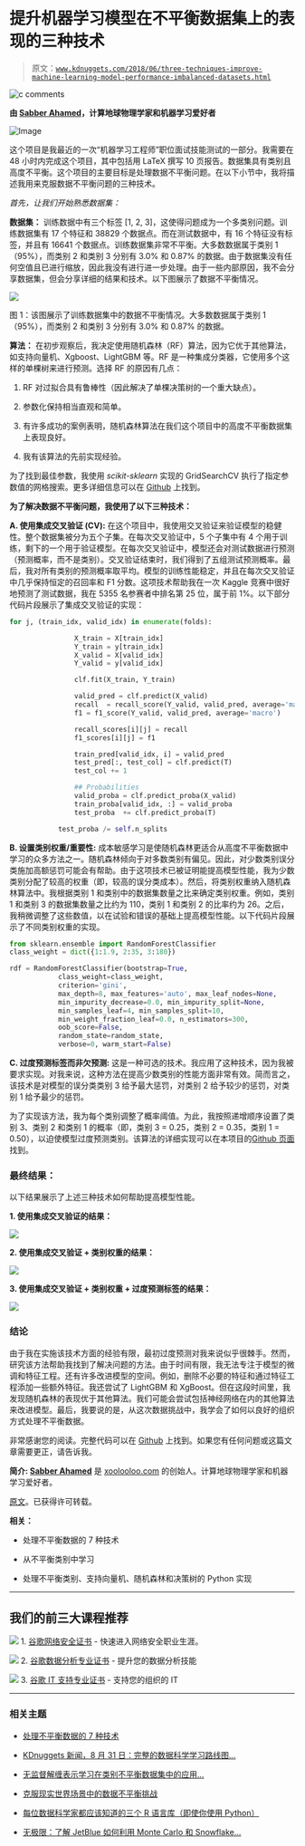 # 提升机器学习模型在不平衡数据集上的表现的三种技术

> 原文：[`www.kdnuggets.com/2018/06/three-techniques-improve-machine-learning-model-performance-imbalanced-datasets.html`](https://www.kdnuggets.com/2018/06/three-techniques-improve-machine-learning-model-performance-imbalanced-datasets.html)

![c](img/3d9c022da2d331bb56691a9617b91b90.png) comments

**由 [Sabber Ahamed](https://www.linkedin.com/in/sabber-ahamed/)，计算地球物理学家和机器学习爱好者**

![Image](img/d95931c8777822e1ce4b0bdff0d5f216.png)

这个项目是我最近的一次“机器学习工程师”职位面试技能测试的一部分。我需要在 48 小时内完成这个项目，其中包括用 LaTeX 撰写 10 页报告。数据集具有类别且高度不平衡。这个项目的主要目标是处理数据不平衡问题。在以下小节中，我将描述我用来克服数据不平衡问题的三种技术。

*首先，让我们开始熟悉数据集：*

**数据集：** 训练数据中有三个标签 [1, 2, 3]，这使得问题成为一个多类别问题。训练数据集有 17 个特征和 38829 个数据点。而在测试数据中，有 16 个特征没有标签，并且有 16641 个数据点。训练数据集非常不平衡。大多数数据属于类别 1（95%），而类别 2 和类别 3 分别有 3.0% 和 0.87% 的数据。由于数据集没有任何空值且已进行缩放，因此我没有进行进一步处理。由于一些内部原因，我不会分享数据集，但会分享详细的结果和技术。以下图展示了数据不平衡情况。

![](img/0dd80c79593879c874f341bf5cc91ca6.png)

图 1：该图展示了训练数据集中的数据不平衡情况。大多数数据属于类别 1（95%），而类别 2 和类别 3 分别有 3.0% 和 0.87% 的数据。

**算法：** 在初步观察后，我决定使用随机森林（RF）算法，因为它优于其他算法，如支持向量机、Xgboost、LightGBM 等。RF 是一种集成分类器，它使用多个这样的单棵树来进行预测。选择 RF 的原因有几点：

1.  RF 对过拟合具有鲁棒性（因此解决了单棵决策树的一个重大缺点）。

1.  参数化保持相当直观和简单。

1.  有许多成功的案例表明，随机森林算法在我们这个项目中的高度不平衡数据集上表现良好。

1.  我有该算法的先前实现经验。

为了找到最佳参数，我使用 *scikit-sklearn* 实现的 GridSearchCV 执行了指定参数值的网格搜索。更多详细信息可以在 [Github](https://github.com/msahamed/handle_imabalnce_class) 上找到。

**为了解决数据不平衡问题，我使用了以下三种技术：**

**A. 使用集成交叉验证 (CV):** 在这个项目中，我使用交叉验证来验证模型的稳健性。整个数据集被分为五个子集。在每次交叉验证中，5 个子集中有 4 个用于训练，剩下的一个用于验证模型。在每次交叉验证中，模型还会对测试数据进行预测（预测概率，而不是类别）。交叉验证结束时，我们得到了五组测试预测概率。最后，我对所有类别的预测概率取平均。模型的训练性能稳定，并且在每次交叉验证中几乎保持恒定的召回率和 F1 分数。这项技术帮助我在一次 Kaggle 竞赛中很好地预测了测试数据，我在 5355 名参赛者中排名第 25 位，属于前 1%。以下部分代码片段展示了集成交叉验证的实现：

```py
for j, (train_idx, valid_idx) in enumerate(folds):

                X_train = X[train_idx]
                Y_train = y[train_idx]
                X_valid = X[valid_idx]
                Y_valid = y[valid_idx]

                clf.fit(X_train, Y_train)

                valid_pred = clf.predict(X_valid)
                recall  = recall_score(Y_valid, valid_pred, average='macro')
                f1 = f1_score(Y_valid, valid_pred, average='macro')

                recall_scores[i][j] = recall
                f1_scores[i][j] = f1

                train_pred[valid_idx, i] = valid_pred
                test_pred[:, test_col] = clf.predict(T)
                test_col += 1

                ## Probabilities
                valid_proba = clf.predict_proba(X_valid)
                train_proba[valid_idx, :] = valid_proba
                test_proba  += clf.predict_proba(T)

            test_proba /= self.n_splits
```

**B. 设置类别权重/重要性:** 成本敏感学习是使随机森林更适合从高度不平衡数据中学习的众多方法之一。随机森林倾向于对多数类别有偏见。因此，对少数类别误分类施加高额惩罚可能会有帮助。由于这项技术已被证明能提高模型性能，我为少数类别分配了较高的权重（即，较高的误分类成本）。然后，将类别权重纳入随机森林算法中。我根据类别 1 和类别中的数据集数量之比来确定类别权重。例如，类别 1 和类别 3 的数据集数量之比约为 110，类别 1 和类别 2 的比率约为 26。之后，我稍微调整了这些数值，以在试验和错误的基础上提高模型性能。以下代码片段展示了不同类别权重的实现。

```py
from sklearn.ensemble import RandomForestClassifier
class_weight = dict({1:1.9, 2:35, 3:180})

rdf = RandomForestClassifier(bootstrap=True,
            class_weight=class_weight, 
            criterion='gini',
            max_depth=8, max_features='auto', max_leaf_nodes=None,
            min_impurity_decrease=0.0, min_impurity_split=None,
            min_samples_leaf=4, min_samples_split=10,
            min_weight_fraction_leaf=0.0, n_estimators=300,
            oob_score=False,
            random_state=random_state,
            verbose=0, warm_start=False)
```

**C. 过度预测标签而非欠预测:** 这是一种可选的技术。我应用了这种技术，因为我被要求实现。对我来说，这种方法在提高少数类别的性能方面非常有效。简而言之，该技术是对模型的误分类类别 3 给予最大惩罚，对类别 2 给予较少的惩罚，对类别 1 给予最少的惩罚。

为了实现该方法，我为每个类别调整了概率阈值。为此，我按照递增顺序设置了类别 3、类别 2 和类别 1 的概率（即，类别 3 = 0.25，类别 2 = 0.35，类别 1 = 0.50），以迫使模型过度预测类别。该算法的详细实现可以在本项目的[Github 页面](https://github.com/msahamed/handle_imabalnce_class)找到。

### 最终结果：

以下结果展示了上述三种技术如何帮助提高模型性能。

**1. 使用集成交叉验证的结果：**

![](img/7e6e91a0261e4ccef8b4c66c382c4743.png)

**2. 使用集成交叉验证 + 类别权重的结果：**

![](img/f9b62acb4bcfb59d2baa192d99f976c6.png)

**3\. 使用集成交叉验证 + 类别权重 + 过度预测标签的结果：**

![](img/d1a9e45d40d5bfdb074b638f74d497e3.png)

### **结论**

由于我在实施该技术方面的经验有限，最初过度预测对我来说似乎很棘手。然而，研究该方法帮助我找到了解决问题的方法。由于时间有限，我无法专注于模型的微调和特征工程。还有许多改进模型的空间。例如，删除不必要的特征和通过特征工程添加一些额外特征。我还尝试了 LightGBM 和 XgBoost。但在这段时间里，我发现随机森林的表现优于其他算法。我们可能会尝试包括神经网络在内的其他算法来改进模型。最后，我要说的是，从这次数据挑战中，我学会了如何以良好的组织方式处理不平衡数据。

非常感谢您的阅读。完整代码可以在 [Github](https://github.com/msahamed/handle_imabalnce_class) 上找到。如果您有任何问题或这篇文章需要更正，请告诉我。

**简介: [Sabber Ahamed](https://www.linkedin.com/in/sabber-ahamed/)** 是 [xoolooloo.com](https://www.xoolooloo.com/) 的创始人。计算地球物理学家和机器学习爱好者。

[原文](https://medium.com/@sabber/working-with-highly-imbalanced-datasets-in-machine-learning-projects-c70c5f2a7b16)。已获得许可转载。

**相关：**

+   处理不平衡数据的 7 种技术

+   从不平衡类别中学习

+   处理不平衡类别、支持向量机、随机森林和决策树的 Python 实现

* * *

## 我们的前三大课程推荐

![](img/0244c01ba9267c002ef39d4907e0b8fb.png) 1\. [谷歌网络安全证书](https://www.kdnuggets.com/google-cybersecurity) - 快速进入网络安全职业生涯。

![](img/e225c49c3c91745821c8c0368bf04711.png) 2\. [谷歌数据分析专业证书](https://www.kdnuggets.com/google-data-analytics) - 提升您的数据分析技能

![](img/0244c01ba9267c002ef39d4907e0b8fb.png) 3\. [谷歌 IT 支持专业证书](https://www.kdnuggets.com/google-itsupport) - 支持您的组织的 IT

* * *

### 相关主题

+   [处理不平衡数据的 7 种技术](https://www.kdnuggets.com/2017/06/7-techniques-handle-imbalanced-data.html)

+   [KDnuggets 新闻，8 月 31 日：完整的数据科学学习路线图…](https://www.kdnuggets.com/2022/n35.html)

+   [无监督解缠表示学习在类别不平衡数据集中的应用…](https://www.kdnuggets.com/2023/01/unsupervised-disentangled-representation-learning-class-imbalanced-dataset-elastic-infogan.html)

+   [克服现实世界场景中的数据不平衡挑战](https://www.kdnuggets.com/2023/07/overcoming-imbalanced-data-challenges-realworld-scenarios.html)

+   [每位数据科学家都应该知道的三个 R 语言库（即使你使用 Python）](https://www.kdnuggets.com/2021/12/three-r-libraries-every-data-scientist-know-even-python.html)

+   [无极限：了解 JetBlue 如何利用 Monte Carlo 和 Snowflake…](https://www.kdnuggets.com/2022/12/monte-carlo-jetblue-snowflake-build-trust-improve-model-accuracy.html)
